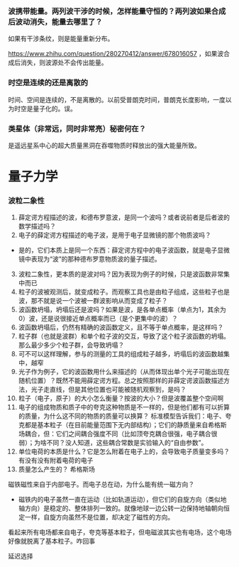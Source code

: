 ### 波携带能量。两列波干涉的时候，怎样能量守恒的？两列波如果合成后波动消失，能量去哪里了？
如果有干涉条纹，则是能量重新分布。

https://www.zhihu.com/question/280270412/answer/678016057 ，如果波合成后消失，则波源处不会传出能量。

### 时空是连续的还是离散的
时间、空间是连续的，不是离散的。以前受普朗克时间，普朗克长度影响，一度以为时空是量子化的。误。

### 类星体（非常远，同时非常亮）秘密何在？
是遥远星系中心的超大质量黑洞在吞噬物质时释放出的强大能量所致。

# 量子力学

### 波粒二象性
1. 薛定谔方程描述的波，和德布罗意波，是同一个波吗？或者说前者是后者波的数学描述吗？
2. 电子的薛定谔方程描述的电子波，是用于电子显微镜的那个物质波吗？
  - 是的，它们本质上是同一个东西：薛定谔方程中的电子波函数，就是电子显微镜中表现为“波”的那种德布罗意物质波的量子描述。
3. 波粒二象性，更本质的是波对吗？因为表现为例子的时候，只是波函数非常集中而已
4. 粒子的波被观测后，就变成粒子。而观察工具也是由粒子组成，这些粒子也是波，那不就是说一个波被一群波影响从而变成了粒子？
5. 波函数坍塌，坍塌后还是波吗？如果是波，是各单点概率（单点为1，其余为0）波，还是说很接近单点概率而已（是个更集中的波）？
6. 波函数坍塌后，仍然有精确的波函数定义，且不等于单点概率，是这样吗？
7. 粒子群（也就是波群）和单个粒子波的交互，导致了这个粒子波函数的坍塌。那么最少多少个粒子群，会导致坍塌？
8. 可不可以这样理解，参与的测量的工具的组成粒子越多，坍塌后的波函数越集中，越窄
9. 光子作为例子，它的波函数用什么来描述的（从而体现出单个光子可能出现在随机位置）？既然不能用薛定谔方程。总之按照那样的非薛定谔波函数描述方法，光子走直线，但是其他位置也可能被随机观察到，是吗？
10. 粒子（电子，原子）的大小怎么衡量？按波的大小？但是波覆盖整个空间啊
11. 电子的组成物质和质子中的夸克这种物质是不一样的，但是他们都有可以折算的质量，为什么这不同的物质的质量可以换算？
  标准模型告诉我们：电子、夸克都是基本粒子（在目前能量范围下无内部结构）；它们的静质量来自希格斯场耦合，但：它们之间耦合强度不同（比如顶夸克耦合很强，电子耦合很弱）；为啥不同？没人知道，这些耦合常数是实验输入的“自由参数”。
12. 单位电荷的本质是什么？它是怎么附着在电子上的，会导致电子质量变多吗？有没有没有附着电荷的电子
13. 质量怎么产生的？ 希格斯场

磁铁磁性来自于内部电子。而电子总在动，为什么能有统一磁方向？
- 磁铁内的电子虽然一直在运动（比如轨道运动），但它们的自旋方向（类似地轴方向）是稳定的、整体排列一致的。就像地球一边公转一边保持地轴朝向恒定一样，自旋方向虽然不是位置，却决定了磁性的方向。

看起来所有电场都来自电子，夸克等基本粒子，但电磁波其实也有电场，这个电场好像就脱离了基本粒子。咋回事

延迟选择

